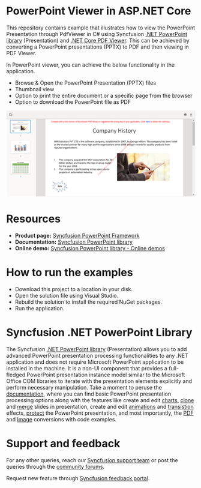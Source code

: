 # PowerPoint Viewer in ASP.NET Core

This repository contains example that illustrates how to view the PowerPoint Presentation through PdfViewer in C# using Syncfusion [.NET&nbsp;PowerPoint library](https://www.syncfusion.com/document-processing/powerpoint-framework/net/powerpoint-library) (Presentation) and [.NET Core PDF Viewer](https://www.syncfusion.com/aspnet-core-ui-controls/pdf-viewer). This can be achieved by converting a PowerPoint presentations (PPTX) to PDF and then viewing in PDF Viewer.


In PowerPoint viewer, you can achieve the below functionality in the application.
- Browse & Open the PowerPoint Presentation (PPTX) files 
- Thumbnail view  
- Option to print the entire document or a specific page from the browser 
- Option to download the PowerPoint file as PDF 

!["PowerPoint Viewer in ASP.NET Core](Images/PowerPointViewer.png)


# Resources

- **Product page:** [Syncfusion PowerPoint Framework](https://www.syncfusion.com/document-processing/powerpoint-framework/net)
- **Documentation:** [Syncfusion PowerPoint library](https://help.syncfusion.com/file-formats/presentation/presentation-to-pdf)
- **Online demo:** [Syncfusion PowerPoint library - Online demos](https://ej2.syncfusion.com/aspnetcore/PowerPoint/PowerPointViewer#/fluent)

# How to run the examples

-	Download this project to a location in your disk.
-	Open the solution file using Visual Studio.
-	Rebuild the solution to install the required NuGet packages.
-	Run the application.

# Syncfusion .NET PowerPoint Library
The Syncfusion [.NET PowerPoint library](https://www.syncfusion.com/document-processing/powerpoint-framework/net/powerpoint-library) (Presentation) allows you to add advanced PowerPoint presentation processing functionalities to any .NET application and does not require Microsoft PowerPoint application to be installed in the machine. It is a non-UI component that provides a full-fledged PowerPoint presentation instance model similar to the Microsoft Office COM libraries to iterate with the presentation elements explicitly and perform necessary manipulation. Take a moment to peruse the [documentation](https://help.syncfusion.com/file-formats/presentation/getting-started), where you can find basic PowerPoint presentation processing options along with the features like create and edit [charts](https://help.syncfusion.com/file-formats/presentation/working-with-charts), [clone](https://help.syncfusion.com/file-formats/presentation/working-with-slide#cloning-slide) and [merge](https://help.syncfusion.com/file-formats/presentation/working-with-slide#merging-slide) slides in presentation, create and edit [animations](https://help.syncfusion.com/file-formats/presentation/working-with-animation#edit-existing-animation-effect) and [transistion](https://help.syncfusion.com/file-formats/presentation/create-edit-slide-transitions-in-powerpoint-presentation-slides-cs-vb-net#modify-a-transition-effect-applied-to-a-powerpoint-slide) effects, [protect](https://help.syncfusion.com/file-formats/presentation/security) the PowerPoint presentation, and most importantly, the [PDF](https://help.syncfusion.com/file-formats/presentation/presentation-to-pdf) and [Image](https://help.syncfusion.com/file-formats/presentation/presentation-to-image) conversions with code examples.

# Support and feedback
For any other queries, reach our [Syncfusion support team](https://support.syncfusion.com/) or post the queries through the [community forums](https://www.syncfusion.com/forums).

Request new feature through [Syncfusion feedback portal](https://www.syncfusion.com/feedback).


